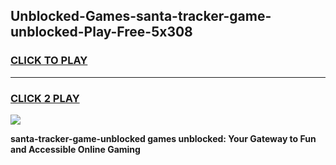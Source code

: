 
## Unblocked-Games-santa-tracker-game-unblocked-Play-Free-5x308
<h3>
<a href="https://premium76.site?title=santa-tracker-game-unblocked&ref=23A">CLICK TO PLAY</a></h3>
<hr>

<h3>
<a href="https://premium76.site?title=santa-tracker-game-unblocked&ref=23A">CLICK 2 PLAY</a>
  
</h3>

<a href="https://premium76.site?title=santa-tracker-game-unblocked&ref=23A"><img src="https://clearcache.store/games.png"></a>


**santa-tracker-game-unblocked games unblocked: Your Gateway to Fun and Accessible Online Gaming**
